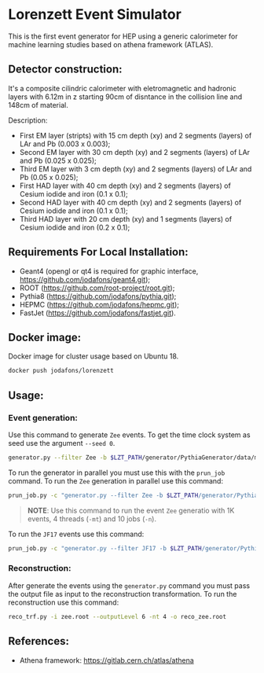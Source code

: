 # Lorenzett Event Simulator

This is the first event generator for HEP using a generic calorimeter for machine learning 
studies based on athena framework (ATLAS).



## Detector construction:

It's a composite cilindric calorimeter with eletromagnetic and hadronic layers with 6.12m in z starting 90cm of disntance
in the collision line and 148cm of material.

Description:

- First EM layer (stripts) with 15 cm depth (xy) and 2 segments (layers) of LAr and Pb (0.003 x 0.003); 
- Second EM layer with 30 cm depth (xy) and 2 segments (layers) of LAr and Pb (0.025 x 0.025); 
- Third EM layer with 3 cm depth (xy) and 2 segments (layers) of LAr and Pb (0.05 x 0.025); 
- First HAD layer with 40 cm depth (xy) and 2 segments (layers) of Cesium iodide and iron (0.1 x 0.1); 
- Second HAD layer with 40 cm depth (xy) and 2 segments (layers) of Cesium iodide and iron (0.1 x 0.1); 
- Third HAD layer with 20 cm depth (xy) and 1 segments (layers) of Cesium iodide and iron (0.2 x 0.1); 


## Requirements For Local Installation:

- Geant4 (opengl or qt4 is required for graphic interface, https://github.com/jodafons/geant4.git);
- ROOT (https://github.com/root-project/root.git);
- Pythia8 (https://github.com/jodafons/pythia.git);
- HEPMC (https://github.com/jodafons/hepmc.git);
- FastJet (https://github.com/jodafons/fastjet.git).


## Docker image:

Docker image for cluster usage based on Ubuntu 18.
```bash
docker push jodafons/lorenzett
```


## Usage:

### Event generation:

Use this command to generate `Zee` events. To get the time clock system as seed use the argument `--seed 0`.
```bash
generator.py --filter Zee -b $LZT_PATH/generator/PythiaGenerator/data/minbias_zee_config.cmnd -m $LZT_PATH/generator/PythiaGenerator/data/zee_config.cmnd --outputLevel 6 --seed 0 -evt 1000 -o zee.root
```
To run the generator in parallel you must use this with the `prun_job` command. To run the `Zee` generation in parallel use this command:

```bash
prun_job.py -c "generator.py --filter Zee -b $LZT_PATH/generator/PythiaGenerator/data/minbias_zee_config.cmnd -m $LZT_PATH/generator/PythiaGenerator/data/zee_config.cmnd --outputLevel 6 --seed 0 --evt 1000" -mt 4 -n 10 -o zee.root
```
> **NOTE**: Use this command to run the event `Zee` generatio with 1K events, 4 threads (`-mt`) and 10 jobs (`-n`).

To run the `JF17` events use this command:
```bash
prun_job.py -c "generator.py --filter JF17 -b $LZT_PATH/generator/PythiaGenerator/data/minbias_jets_config.cmnd -m $LZT_PATH/generator/PythiaGenerator/data/jets_config.cmnd --outputLevel 6 --seed 0 --evt 1000" -mt 4 -n 10 -o jf17.root
```

### Reconstruction:

After generate the events using the `generator.py` command you must pass the output file as input to the reconstruction transformation. To run the reconstruction use this command:

```bash
reco_trf.py -i zee.root --outputLevel 6 -nt 4 -o reco_zee.root
```


## References:

- Athena framework: https://gitlab.cern.ch/atlas/athena


